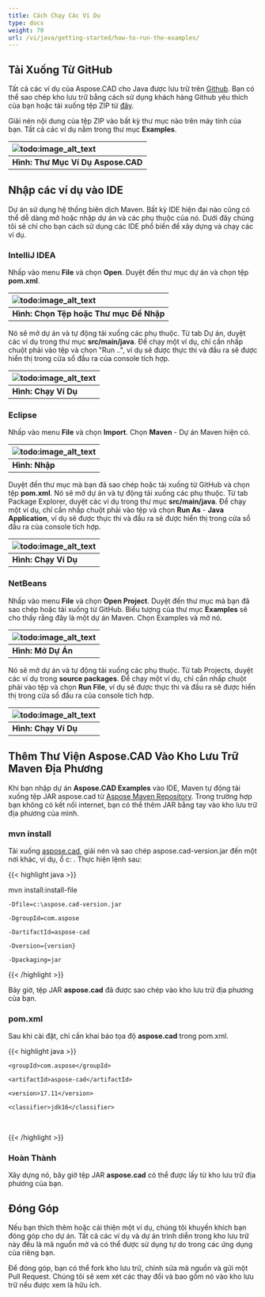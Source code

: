 ```yaml
---
title: Cách Chạy Các Ví Dụ
type: docs
weight: 70
url: /vi/java/getting-started/how-to-run-the-examples/
---
```


## **Tải Xuống Từ GitHub**

Tất cả các ví dụ của Aspose.CAD cho Java được lưu trữ trên [Github](https://github.com/aspose-cad/Aspose.CAD-for-Java). Bạn có thể sao chép kho lưu trữ bằng cách sử dụng khách hàng Github yêu thích của bạn hoặc tải xuống tệp ZIP từ [đây](https://github.com/aspose-cad/Aspose.CAD-for-Java/archive/master.zip).

Giải nén nội dung của tệp ZIP vào bất kỳ thư mục nào trên máy tính của bạn. Tất cả các ví dụ nằm trong thư mục **Examples**.

|![todo:image_alt_text](https://i.imgur.com/7WsFK0M.png)|
| :- |
|**Hình: Thư Mục Ví Dụ Aspose.CAD**|

## **Nhập các ví dụ vào IDE**

Dự án sử dụng hệ thống biên dịch Maven. Bất kỳ IDE hiện đại nào cũng có thể dễ dàng mở hoặc nhập dự án và các phụ thuộc của nó. Dưới đây chúng tôi sẽ chỉ cho bạn cách sử dụng các IDE phổ biến để xây dựng và chạy các ví dụ.

### **IntelliJ IDEA**

Nhấp vào menu **File** và chọn **Open**. Duyệt đến thư mục dự án và chọn tệp **pom.xml**.

|![todo:image_alt_text](https://i.imgur.com/nPfCrsR.png)|
| :- |
|**Hình: Chọn Tệp hoặc Thư mục Để Nhập**|
Nó sẽ mở dự án và tự động tải xuống các phụ thuộc. Từ tab Dự án, duyệt các ví dụ trong thư mục **src/main/java**. Để chạy một ví dụ, chỉ cần nhấp chuột phải vào tệp và chọn "Run ..", ví dụ sẽ được thực thi và đầu ra sẽ được hiển thị trong cửa sổ đầu ra của console tích hợp.

|![todo:image_alt_text](https://i.imgur.com/nMaSTiG.png)|
| :- |
|**Hình: Chạy Ví Dụ**|

### **Eclipse**

Nhấp vào menu **File** và chọn **Import**. Chọn **Maven** - Dự án Maven hiện có.

|![todo:image_alt_text](https://i.imgur.com/Ca0cHFr.png)|
| :- |
|**Hình: Nhập**|
Duyệt đến thư mục mà bạn đã sao chép hoặc tải xuống từ GitHub và chọn tệp **pom.xml**. Nó sẽ mở dự án và tự động tải xuống các phụ thuộc. Từ tab Package Explorer, duyệt các ví dụ trong thư mục **src/main/java**. Để chạy một ví dụ, chỉ cần nhấp chuột phải vào tệp và chọn **Run As** - **Java Application**, ví dụ sẽ được thực thi và đầu ra sẽ được hiển thị trong cửa sổ đầu ra của console tích hợp.

|![todo:image_alt_text](https://i.imgur.com/7WsFK0M.png)|
| :- |
|**Hình: Chạy Ví Dụ**|

### **NetBeans**

Nhấp vào menu **File** và chọn **Open Project**. Duyệt đến thư mục mà bạn đã sao chép hoặc tải xuống từ GitHub. Biểu tượng của thư mục **Examples** sẽ cho thấy rằng đây là một dự án Maven. Chọn Examples và mở nó.

|![todo:image_alt_text](https://i.imgur.com/KOcP5Z2.png)|
| :- |
|**Hình: Mở Dự Án**|
Nó sẽ mở dự án và tự động tải xuống các phụ thuộc. Từ tab Projects, duyệt các ví dụ trong **source packages**. Để chạy một ví dụ, chỉ cần nhấp chuột phải vào tệp và chọn **Run File**, ví dụ sẽ được thực thi và đầu ra sẽ được hiển thị trong cửa sổ đầu ra của console tích hợp.

|![todo:image_alt_text](https://i.imgur.com/VUUU4BD.png)|
| :- |
|**Hình: Chạy Ví Dụ**|

## **Thêm Thư Viện Aspose.CAD Vào Kho Lưu Trữ Maven Địa Phương**

Khi bạn nhập dự án **Aspose.CAD Examples** vào IDE, Maven tự động tải xuống tệp JAR aspose.cad từ [Aspose Maven Repository](https://releases.aspose.com/java/repo/). Trong trường hợp bạn không có kết nối internet, bạn có thể thêm JAR bằng tay vào kho lưu trữ địa phương của mình.

### **mvn install**

Tải xuống [aspose.cad](https://releases.aspose.com/java/repo/com/aspose/aspose-cad/), giải nén và sao chép aspose.cad-version.jar đến một nơi khác, ví dụ, ổ c: . Thực hiện lệnh sau:

{{< highlight java >}}

 mvn install:install-file

    -Dfile=c:\aspose.cad-version.jar

    -DgroupId=com.aspose

    -DartifactId=aspose-cad

    -Dversion={version}

    -Dpackaging=jar

{{< /highlight >}}

Bây giờ, tệp JAR **aspose.cad** đã được sao chép vào kho lưu trữ địa phương của bạn.

### **pom.xml**

Sau khi cài đặt, chỉ cần khai báo tọa độ **aspose.cad** trong pom.xml.

{{< highlight java >}}

 <dependency>

    <groupId>com.aspose</groupId>

    <artifactId>aspose-cad</artifactId>

    <version>17.11</version>

    <classifier>jdk16</classifier>

 </dependency>

{{< /highlight >}}

### **Hoàn Thành**

Xây dựng nó, bây giờ tệp JAR **aspose.cad** có thể được lấy từ kho lưu trữ địa phương của bạn.

## **Đóng Góp**

Nếu bạn thích thêm hoặc cải thiện một ví dụ, chúng tôi khuyến khích bạn đóng góp cho dự án. Tất cả các ví dụ và dự án trình diễn trong kho lưu trữ này đều là mã nguồn mở và có thể được sử dụng tự do trong các ứng dụng của riêng bạn.

Để đóng góp, bạn có thể fork kho lưu trữ, chỉnh sửa mã nguồn và gửi một Pull Request. Chúng tôi sẽ xem xét các thay đổi và bao gồm nó vào kho lưu trữ nếu được xem là hữu ích.
